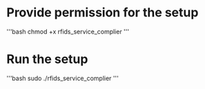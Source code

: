 # Provide permission for the setup
'''bash
chmod +x rfids_service_complier
'''
# Run the setup
'''bash
sudo ./rfids_service_complier
'''


